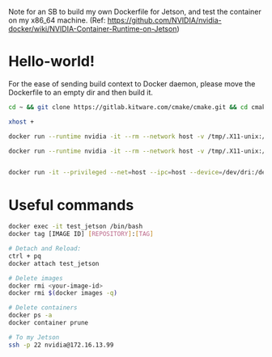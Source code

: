 Note for an SB to build my own Dockerfile for Jetson, and test the container on my x86_64 machine. (Ref: https://github.com/NVIDIA/nvidia-docker/wiki/NVIDIA-Container-Runtime-on-Jetson)



# Hello-world!
For the ease of sending build context to Docker daemon, please move the Dockerfile to an empty dir and then build it.
```sh
cd ~ && git clone https://gitlab.kitware.com/cmake/cmake.git && cd cmake && git checkout tags/v3.22.1 && cd .. && docker build --network host -t jetson/nvidia_ros_melodic_cuda11-4-2_cudnn8:v1 . && rm -rf cmake

xhost +

docker run --runtime nvidia -it --rm --network host -v /tmp/.X11-unix:/tmp/.X11-unix --name test_jetson dustynv/ros:noetic-pytorch-l4t-r32.6.1  /bin/bash

docker run --runtime nvidia -it --rm --network host -v /tmp/.X11-unix:/tmp/.X11-unix --name test_jetson nvcr.io/nvidia/l4t-base:r32.6.1 /bin/bash


docker run -it --privileged --net=host --ipc=host --device=/dev/dri:/dev/dri -v /tmp/.X11-unix:/tmp/.X11-unix -e DISPLAY=$DISPLAY -e ROS_IP=127.0.0.1 --gpus all --name test_jetson dustynv/ros:noetic-pytorch-l4t-r32.6.1 /bin/bash
```

# Useful commands
```sh
docker exec -it test_jetson /bin/bash
docker tag [IMAGE ID] [REPOSITORY]:[TAG]

# Detach and Reload:
ctrl + pq
docker attach test_jetson

# Delete images
docker rmi <your-image-id>
docker rmi $(docker images -q)

# Delete containers
docker ps -a
docker container prune

# To my Jetson
ssh -p 22 nvidia@172.16.13.99
```
